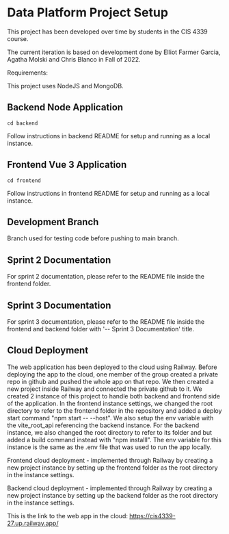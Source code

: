 # Data Platform Project Setup

This project has been developed over time by students in the CIS 4339 course.

The current iteration is based on development done by Elliot Farmer Garcia, Agatha	Molski and Chris	Blanco in Fall of 2022.

Requirements:

This project uses NodeJS and MongoDB.

## Backend Node Application
```
cd backend
```
Follow instructions in backend README for setup and running as a local instance.

## Frontend Vue 3 Application
```
cd frontend
```
Follow instructions in frontend README for setup and running as a local instance.

## Development Branch

Branch used for testing code before pushing to main branch.

## Sprint 2 Documentation

For sprint 2 documentation, please refer to the README file inside
the frontend folder.

## Sprint 3 Documentation

For sprint 3 documentation, please refer to the README file inside
the frontend and backend folder with '-- Sprint 3 Documentation' title.

## Cloud Deployment

The web application has been deployed to the cloud using Railway. Before deploying the app to the cloud, one member of the group
created a private repo in github and pushed the whole app on that repo. We then created a new project inside Railway and connected
the private github to it. We created 2 instance of this project to handle both backend and frontend side of the application.
In the frontend instance settings, we changed the root directory to refer to the frontend folder in the repository and added a deploy start
command "npm start -- --host". We also setup the env variable with the vite_root_api referencing the backend instance. For the backend instance, we also changed the root directory to refer to its folder and but added a build command instead with "npm installl". The env variable
for this instance is the same as the .env file that was used to run the app locally.

Frontend cloud deployment - implemented through Railway by creating a new project instance by setting up the frontend folder
as the root directory in the instance settings.

Backend cloud deployment - implemented through Railway by creating a new project instance by setting up the backend folder
as the root directory in the instance settings.

This is the link to the web app in the cloud: https://cis4339-27.up.railway.app/

